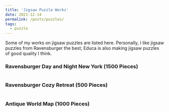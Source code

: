 ```yaml
---
title: 'Jigsaw Puzzle Works'
date: 2021-12-14
permalink: /posts/puzzles/
tags:
  - puzzle
---
```


Some of my works on jigsaw puzzles are listed here. Personally, I like jigsaw puzzles from Ravensburger the best; Educa is also making jigsaw puzzles of good quality I think. 

### Ravensburger Day and Night New York (1500 Pieces) 
<div class="msg_desc">
<img style="max-width:100%;overflow:hidden;" src="https://zf-wei.github.io/files/DayNightNY.JPG" alt="">
</div> 

### Ravensburger Cozy Retreat  (500 Pieces) 
<div class="msg_desc">
<img style="max-width:100%;overflow:hidden;" src="https://zf-wei.github.io/files/CozyRetreat.jpg" alt="">
</div>

### Antique World Map (1000 Pieces) 
<div class="msg_desc">
<img style="max-width:100%;overflow:hidden;" src="https://zf-wei.github.io/files/WorldMap.JPG" alt="">
</div>
